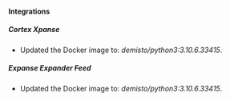 #### Integrations
##### Cortex Xpanse
- Updated the Docker image to: *demisto/python3:3.10.6.33415*.
##### Expanse Expander Feed
- Updated the Docker image to: *demisto/python3:3.10.6.33415*.
